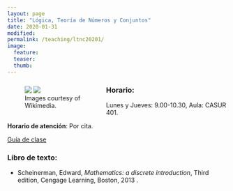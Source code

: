 ```yaml
---
layout: page
title: "Lógica, Teoría de Números y Conjuntos"
date: 2020-01-31
modified:
permalink: /teaching/ltnc20201/
image:
  feature:
  teaser:
  thumb:
---
```


<figure style="float: left; width:35%; margin-right:2%; margin-bottom:2%; margin-top:2%;">
<img src="../../images/Vennandornot.svg" />
<img src="../../images/Atene.jpg">
<figcaption>Images courtesy of Wikimedia.</figcaption>
</figure>

### Horario:
  Lunes y Jueves: 9.00-10.30, Aula: CASUR 401.

**Horario de atención**:
Por cita.

[Guía de clase](../../files/ltnc20201.doc)

### Libro de texto:
+ Scheinerman, Edward, _Mathematics: a discrete introduction_, Third edition, Cengage Learning, Boston, 2013 .
